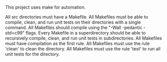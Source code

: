 This project uses make for automation.

All src directories must have a Makefile.
All Makefiles must be able to compile, clean, and run unit tests on their 
    directories with a single command.
All Makefiles should compile using the "-Wall -pedantic -std=c99" flags.
Every Makefile in a superdirectory should be able to recursively compile, 
    clean, and run unit tests in subdirectories.
All Makefiles must have compilation as the first rule.
All Makefiles must use the rule 'clean' to clean the directory.
All Makefiles must use the rule 'test' to run all unit tests for the directory.

